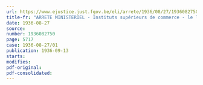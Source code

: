 ```yaml
---
url: https://www.ejustice.just.fgov.be/eli/arrete/1936/08/27/1936082750/justel
title-fr: "ARRETE MINISTERIEL - Instituts supérieurs de commerce - le licencie en sciences physiques et mathématiques, l'ingénieur civil ou le docteur en droit qui désiré acquérir le grade de licencié en sciences commerciales et consulaires, commerciales et financières, commerciales appliquées aux pays en voie de développement, commerciales et maritimes, commerciales et administratives"
date: 1936-08-27
source:
number: 1936082750
page: 5717
case: 1936-08-27/01
publication: 1936-09-13
starts:
modifies:
pdf-original:
pdf-consolidated:
---
```


